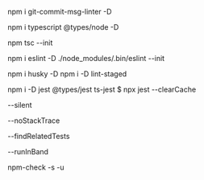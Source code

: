 npm i git-commit-msg-linter -D

npm i typescript @types/node -D

npm tsc --init

npm i eslint -D
./node_modules/.bin/eslint --init

 npm i husky -D 
 npm i -D lint-staged 

 npm i -D jest @types/jest ts-jest
 $ npx jest --clearCache

  --silent
  <!-- exibe apenas os testes que falharam -->
  <!-- caso esteja fazendo console.error, não exibe nos testes -->
  --noStackTrace
  <!-- esconde as linas que deram erro -->
  --findRelatedTests
  <!-- só roda os testes nos arquivos modificados -->
  --runInBand
<!-- faz o jest rodar os testes de forma sequêncial -->



<!-- para atualizas as libs -->
npm-check -s -u  